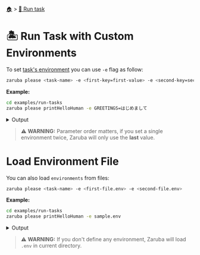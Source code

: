 <!--startTocHeader-->
[🏠](../README.md) > [🏃 Run task](README.md)
# 🏝️ Run Task with Custom Environments
<!--endTocHeader-->

To set [task's environment](../core-concepts/task/task-envs/README.md) you can use `-e` flag as follow:

```bash
zaruba please <task-name> -e <first-key=first-value> -e <second-key=second-value>
```

__Example:__

<!--startCode-->
```bash
cd examples/run-tasks
zaruba please printHelloHuman -e GREETINGS=はじめまして
```
 
<details>
<summary>Output</summary>
 
```````
💀 🔎 Job Starting...
         Elapsed Time: 1.448µs
         Current Time: 21:03:51
💀 🏁 Running 🍏 printHelloHuman runner (Attempt 1 of 3) on /home/gofrendi/zaruba/docs/examples/run-tasks
💀    🚀 🍏 printHelloHuman      はじめまして human
💀 🎉 Successfully running 🍏 printHelloHuman runner (Attempt 1 of 3)
💀 🔎 Job Running...
         Elapsed Time: 2.32849ms
         Current Time: 21:03:51
💀 🎉 🎉🎉🎉🎉🎉🎉🎉🎉🎉🎉🎉
💀 🎉 Job Complete!!! 🎉🎉🎉
💀 🔥 Terminating
💀 🔎 Job Ended...
         Elapsed Time: 405.650499ms
         Current Time: 21:03:52
zaruba please printHelloHuman -e 'GREETINGS=はじめまして'
```````
</details>
<!--endCode-->


> ⚠️ __WARNING:__ Parameter order matters, if you set a single environment twice, Zaruba will only use the __last__ value.

# Load Environment File

You can also load `environments` from files:

```bash
zaruba please <task-name> -e <first-file.env> -e <second-file.env>
```

__Example:__

<!--startCode-->
```bash
cd examples/run-tasks
zaruba please printHelloHuman -e sample.env
```
 
<details>
<summary>Output</summary>
 
```````
💀 🔎 Job Starting...
         Elapsed Time: 1.375µs
         Current Time: 21:03:52
💀 🏁 Running 🍏 printHelloHuman runner (Attempt 1 of 3) on /home/gofrendi/zaruba/docs/examples/run-tasks
💀    🚀 🍏 printHelloHuman      Hola human
💀 🎉 Successfully running 🍏 printHelloHuman runner (Attempt 1 of 3)
💀 🔎 Job Running...
         Elapsed Time: 1.826242ms
         Current Time: 21:03:52
💀 🎉 🎉🎉🎉🎉🎉🎉🎉🎉🎉🎉🎉
💀 🎉 Job Complete!!! 🎉🎉🎉
💀 🔥 Terminating
💀 🔎 Job Ended...
         Elapsed Time: 403.57632ms
         Current Time: 21:03:52
zaruba please printHelloHuman -e 'sample.env'
```````
</details>
<!--endCode-->

>  ⚠️ __WARNING:__  If you don't define any environment, Zaruba will load `.env` in current directory.

<!--startTocSubTopic-->
<!--endTocSubTopic-->